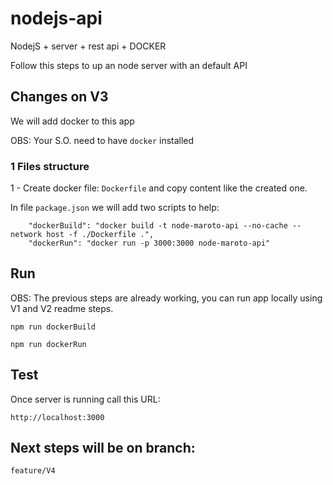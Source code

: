 # nodejs-api
NodejS + server + rest api + DOCKER

Follow this steps to up an node server with an default API


## Changes on V3

We will add docker to this app

OBS: Your S.O. need to have `docker` installed


### 1 Files structure

1 - Create docker file: `Dockerfile` and copy content like the created one.

In file `package.json`  we will add two scripts to help:
```
    "dockerBuild": "docker build -t node-maroto-api --no-cache --network host -f ./Dockerfile .",
    "dockerRun": "docker run -p 3000:3000 node-maroto-api"
```

## Run

OBS: The previous steps are already working, you can run app locally using V1 and V2 readme steps.

```
npm run dockerBuild
```

```
npm run dockerRun
```

## Test

Once server is running call this URL:
```
http://localhost:3000
```


## Next steps will be on branch:
```
feature/V4
```
